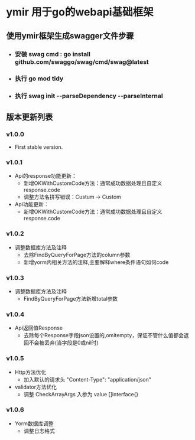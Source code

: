 # ymir 用于go的webapi基础框架

## 使用ymir框架生成swagger文件步骤
- ### 安装 swag cmd : go install github.com/swaggo/swag/cmd/swag@latest
- ### 执行 go mod tidy
- ### 执行 swag init --parseDependency --parseInternal

## 版本更新列表
### v1.0.0
- First stable version.
### v1.0.1
- Api的response功能更新：
    - 新增OKWithCustomCode方法：通常成功数据处理且自定义response.code
    - 调整方法名拼写错误：Custum -> Custom
- Api功能更新：
    -  新增OKWithCustomCode方法：通常成功数据处理且自定义response.code
### v1.0.2
- 调整数据库方法及注释
    - 去除FindByQueryForPage方法的column参数
    - 新增yorm内相关方法的注释,主要解释where条件语句如何code
### v1.0.3
- 调整数据库方法及注释
    - FindByQueryForPage方法新增total参数
### v1.0.4
- Api返回值Response
  - 去除每个Response字段json设置的,omitempty，保证不管什么值都会返回不会被丢弃(当字段是0或nil时)
### v1.0.5
- Http方法优化
  - 加入默认的请求头 "Content-Type": "application/json"
- validator方法优化
  - 调整 CheckArrayArgs 入参为 value []interface{}
### v1.0.6
- Yorm数据库调整
  - 调整日志格式